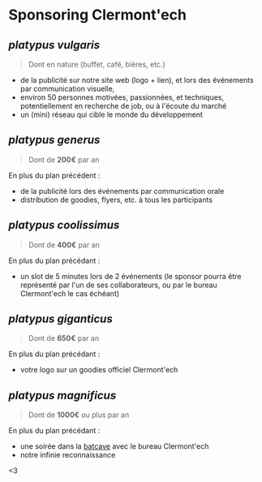 # Sponsoring Clermont'ech

## _platypus vulgaris_

> Dont en nature (buffet, café, bières, etc.)

* de la publicité sur notre site web (logo + lien), et lors des événements par communication visuelle,
* environ 50 personnes motivées, passionnées, et techniques, potentiellement en recherche de job, ou à l'écoute du marché
* un (mini) réseau qui cible le monde du développement

## _platypus generus_

> Dont de **200€** par an

En plus du plan précédent :

* de la publicité lors des événements par communication orale
* distribution de goodies, flyers, etc. à tous les participants

## _platypus coolissimus_

> Dont de **400€** par an

En plus du plan précédant :

* un slot de 5 minutes lors de 2 événements (le sponsor pourra être représenté par l'un de ses collaborateurs, ou par le bureau Clermont'ech le cas échéant)

## _platypus giganticus_

> Dont de **650€** par an

En plus du plan précédant :

* votre logo sur un goodies officiel Clermont'ech

## _platypus magnificus_ 

> Dont de **1000€** ou plus par an

En plus du plan précédant :

* une soirée dans la [batcave](https://www.facebook.com/Celtill-Bistro-Resto-136434986426504/) avec le bureau Clermont'ech
* notre infinie reconnaissance

<3
